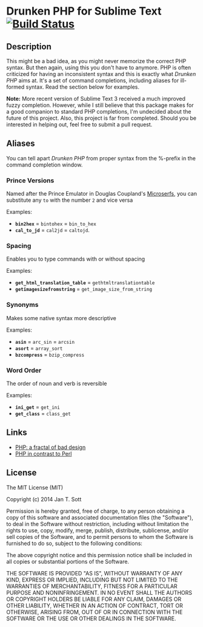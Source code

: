 # Drunken PHP for Sublime Text [![Build Status](https://secure.travis-ci.org/idleberg/Drunken-PHP.svg?branch=branch)](http://travis-ci.org/idleberg/Drunken-PHP)

## Description

This might be a bad idea, as you might never memorize the correct PHP syntax. But then again, using this you don't have to anymore. PHP is often criticized for having an inconsistent syntax and this is exactly what *Drunken PHP* aims at. It's a set of command completions, including aliases for ill-formed syntax. Read the section below for examples.

**Note:** More recent version of Sublime Text 3 received a much improved fuzzy completion. However, while I still believe that this package makes for a good companion to standard PHP completions, I'm undecided about the future of this project. Also, this project is far from completed. Should you be interested in helping out, feel free to submit a pull request.

## Aliases

You can tell apart *Drunken PHP* from proper syntax from the %-prefix in the command completion window.

### Prince Versions

Named after the Prince Emulator in Douglas Coupland's [Microserfs](http://www.wired.com/wired/archive/2.01/microserfs.html), you can substitute any `to` with the number `2` and vice versa

Examples:

* **`bin2hex`** = `bintohex` = `bin_to_hex`
* **`cal_to_jd`** = `cal2jd` = `caltojd`.

### Spacing

Enables you to type commands with or without spacing

Examples:

* **`get_html_translation_table`** = `gethtmltranslationtable`
* **`getimagesizefromstring`** = `get_image_size_from_string`

### Synonyms

Makes some native syntax more descriptive

Examples:

* **`asin`** = `arc_sin` = `arcsin`
* **`asort`** = `array_sort`
* **`bzcompress`** = `bzip_compress`

### Word Order

The order of noun and verb is reversible

Examples:

* **`ini_get`** = `get_ini`
* **`get_class`** = `class_get`

## Links

* [PHP: a fractal of bad design](http://me.veekun.com/blog/2012/04/09/php-a-fractal-of-bad-design/)
* [PHP in contrast to Perl](http://tnx.nl/php.html)

## License

The MIT License (MIT)

Copyright (c) 2014 Jan T. Sott

Permission is hereby granted, free of charge, to any person obtaining a copy
of this software and associated documentation files (the "Software"), to deal
in the Software without restriction, including without limitation the rights
to use, copy, modify, merge, publish, distribute, sublicense, and/or sell
copies of the Software, and to permit persons to whom the Software is
furnished to do so, subject to the following conditions:

The above copyright notice and this permission notice shall be included in
all copies or substantial portions of the Software.

THE SOFTWARE IS PROVIDED "AS IS", WITHOUT WARRANTY OF ANY KIND, EXPRESS OR
IMPLIED, INCLUDING BUT NOT LIMITED TO THE WARRANTIES OF MERCHANTABILITY,
FITNESS FOR A PARTICULAR PURPOSE AND NONINFRINGEMENT. IN NO EVENT SHALL THE
AUTHORS OR COPYRIGHT HOLDERS BE LIABLE FOR ANY CLAIM, DAMAGES OR OTHER
LIABILITY, WHETHER IN AN ACTION OF CONTRACT, TORT OR OTHERWISE, ARISING FROM,
OUT OF OR IN CONNECTION WITH THE SOFTWARE OR THE USE OR OTHER DEALINGS IN
THE SOFTWARE.